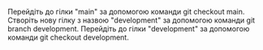 Перейдіть до гілки "main" за допомогою команди git checkout main.
Створіть нову гілку з назвою "development" за допомогою команди git branch development.
Перейдіть до гілки "development" за допомогою команди git checkout development.